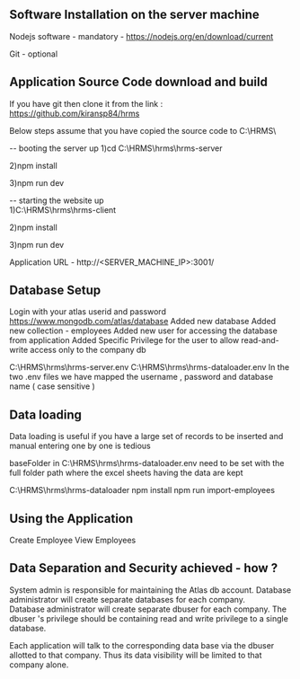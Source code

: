 Software Installation on the server machine 
--------------------------------------------
Nodejs software - mandatory - https://nodejs.org/en/download/current 

Git             - optional 

Application Source Code download and build 
-------------------------------------------
If you have git then clone it from the link : https://github.com/kiransp84/hrms

Below steps assume that you have copied the source code to C:\HRMS\

-- booting the server up 
1)cd C:\HRMS\hrms\hrms-server

2)npm install

3)npm run dev

-- starting the website up  
1)C:\HRMS\hrms\hrms-client

2)npm install 

3)npm run dev
 
Application URL - http://<SERVER_MACHINE_IP>:3001/


Database Setup 
--------------------------------
Login with your atlas userid and password https://www.mongodb.com/atlas/database
Added new database 
Added new collection - employees
Added new user for accessing the database from application 
Added Specific Privilege for the user to allow read-and-write access only to the company db 

C:\HRMS\hrms\hrms-server\.env
C:\HRMS\hrms\hrms-dataloader\.env
In the two .env files we have mapped the username , password and database name ( case sensitive )



Data loading 
------------------------------------
Data loading is useful if you have a large set of records to be inserted and manual entering one by one is tedious 

baseFolder in C:\HRMS\hrms\hrms-dataloader\.env need to be set with the full folder path where the excel sheets having the data are kept 

C:\HRMS\hrms\hrms-dataloader
npm install 
npm run import-employees 

Using the Application 
----------------------
Create Employee 
View Employees 


Data Separation and Security achieved - how ?
----------------------------------------------
System admin is responsible for maintaining the Atlas db account.
Database administrator will create separate databases for each company.  
Database administrator will create separate dbuser for each company. The dbuser 's privilege should be containing read and write privilege to a single database.

Each application will talk to the corresponding data base via the dbuser allotted to that company. Thus its data visibility will be limited to that company alone. 

